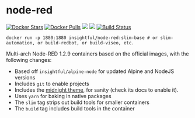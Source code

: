 # node-red

[![Docker Stars](https://img.shields.io/docker/stars/insightful/node-red.svg)](https://hub.docker.com/r/insightful/node-red)
[![Docker Pulls](https://img.shields.io/docker/pulls/insightful/node-red.svg)](https://hub.docker.com/r/insightful/node-red)
[![](https://images.microbadger.com/badges/image/insightful/node-red.svg)](https://microbadger.com/images/insightful/node-red "Get your own image badge on microbadger.com")
[![](https://images.microbadger.com/badges/version/insightful/node-red.svg)](https://microbadger.com/images/insightful/node-red "Get your own version badge on microbadger.com")
[![Build Status](https://travis-ci.org/insightfulsystems/node-red.svg?branch=master)](https://travis-ci.org/insightfulsystems/node-red "Build Status")


```
docker run -p 1880:1880 insightful/node-red:slim-base # or slim-automation, or build-redbot, or build-viseo, etc.
```

Multi-arch Node-RED 1.2.9 containers based on the official images, with the following changes:

* Based off `insightful/alpine-node` for updated Alpine and NodeJS versions
* Includes `git` to enable projects
* Includes the [midnight theme](https://github.com/node-red-contrib-themes/midnight-red), for sanity (check its docs to enable it).
* Uses `yarn` for baking in native packages
* The `slim` tag strips out build tools for smaller containers
* The `build` tag includes build tools in the container
